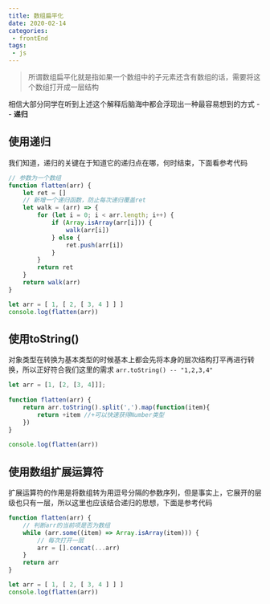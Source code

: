 ```yaml
--- 
title: 数组扁平化
date: 2020-02-14
categories: 
 - frontEnd
tags: 
 - js
---
```


> 所谓数组扁平化就是指如果一个数组中的子元素还含有数组的话，需要将这个数组打开成一层结构

相信大部分同学在听到上述这个解释后脑海中都会浮现出一种最容易想到的方式 -- **递归**

## 使用递归
我们知道，递归的关键在于知道它的递归点在哪，何时结束，下面看参考代码

```js
// 参数为一个数组
function flatten(arr) {
	let ret = []
	// 新增一个递归函数，防止每次递归覆盖ret
	let walk = (arr) => {
		for (let i = 0; i < arr.length; i++) {
			if (Array.isArray(arr[i])) {
				walk(arr[i])
			} else {
				ret.push(arr[i])
			}
		}
		return ret
	}
	return walk(arr)
}

let arr = [ 1, [ 2, [ 3, 4 ] ] ]
console.log(flatten(arr))
```

## 使用toString()
对象类型在转换为基本类型的时候基本上都会先将本身的层次结构打平再进行转换，所以正好符合我们这里的需求
`arr.toString() -- "1,2,3,4"`

```js
let arr = [1, [2, [3, 4]]];
 
function flatten(arr) {
    return arr.toString().split(',').map(function(item){
        return +item //+可以快速获得Number类型
    })
}
 
console.log(flatten(arr))

```

## 使用数组扩展运算符
扩展运算符的作用是将数组转为用逗号分隔的参数序列，但是事实上，它展开的层级也只有一层，所以这里也应该结合递归的思想，下面是参考代码

```js
function flatten(arr) {
	// 判断arr的当前项是否为数组
	while (arr.some((item) => Array.isArray(item))) {
		// 每次打开一层
		arr = [].concat(...arr)
	}
	return arr
}

let arr = [ 1, [ 2, [ 3, 4 ] ] ]
console.log(flatten(arr))

```